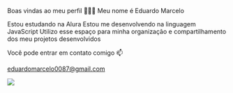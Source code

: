 Boas vindas ao meu perfil 🐱‍👤🤳
Meu nome é Eduardo Marcelo

Estou estudando na Alura
Estou me desenvolvendo na linguagem JavaScript
Utilizo esse espaço para minha organização e compartilhamento dos meu projetos desenvolvidos

Você pode entrar em contato comigo 📫

eduardomarcelo0087@gmail.com

![](https://media1.tenor.com/m/L1SOy0Q8O7gAAAAC/eyebrow-raise-shrek.gif)
